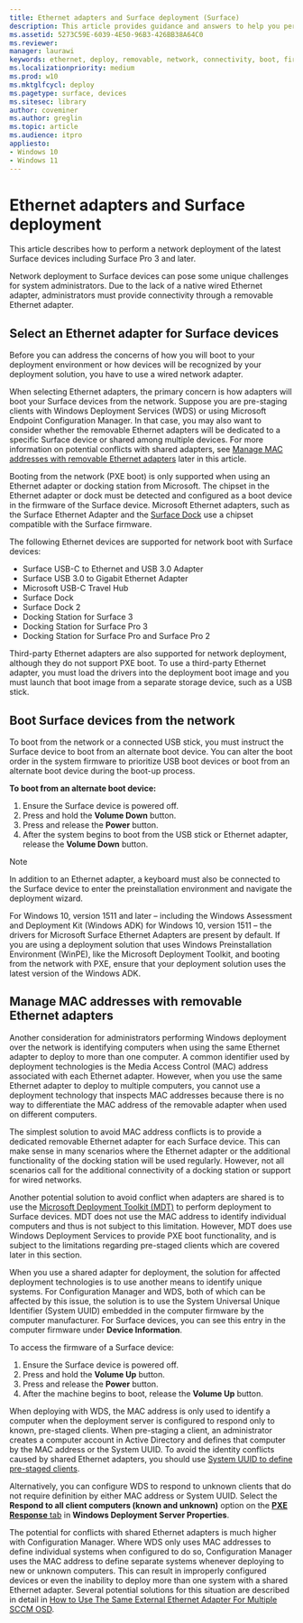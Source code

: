 ```yaml
---
title: Ethernet adapters and Surface deployment (Surface)
description: This article provides guidance and answers to help you perform a network deployment to Surface devices.
ms.assetid: 5273C59E-6039-4E50-96B3-426BB38A64C0
ms.reviewer: 
manager: laurawi
keywords: ethernet, deploy, removable, network, connectivity, boot, firmware, device, adapter, PXE boot, USB
ms.localizationpriority: medium
ms.prod: w10
ms.mktglfcycl: deploy
ms.pagetype: surface, devices
ms.sitesec: library
author: coveminer
ms.author: greglin
ms.topic: article
ms.audience: itpro
appliesto:
- Windows 10
- Windows 11
---
```


# Ethernet adapters and Surface deployment

This article describes how to perform a network deployment of the latest Surface devices including Surface Pro 3 and later.

Network deployment to Surface devices can pose some unique challenges for system administrators. Due to the lack of a native wired Ethernet adapter, administrators must provide connectivity through a removable Ethernet adapter.

## Select an Ethernet adapter for Surface devices

Before you can address the concerns of how you will boot to your deployment environment or how devices will be recognized by your deployment solution, you have to use a wired network adapter.

When selecting Ethernet adapters, the primary concern is how adapters will boot your Surface devices from the network. Suppose you are pre-staging clients with Windows Deployment Services (WDS) or using Microsoft Endpoint Configuration Manager. In that case, you may also want to consider whether the removable Ethernet adapters will be dedicated to a specific Surface device or shared among multiple devices. For more information on potential conflicts with shared adapters, see [Manage MAC addresses with removable Ethernet adapters](#manage-mac-addresses) later in this article.

Booting from the network (PXE boot) is only supported when using an Ethernet adapter or docking station from Microsoft. The chipset in the Ethernet adapter or dock must be detected and configured as a boot device in the firmware of the Surface device. Microsoft Ethernet adapters, such as the Surface Ethernet Adapter and the [Surface Dock](https://www.microsoft.com/surface/accessories/surface-dock) use a chipset compatible with the Surface firmware.

The following Ethernet devices are supported for network boot with Surface devices:

- Surface USB-C to Ethernet and USB 3.0 Adapter
- Surface USB 3.0 to Gigabit Ethernet Adapter
- Microsoft USB-C Travel Hub
- Surface Dock
- Surface Dock 2
- Docking Station for Surface 3
- Docking Station for Surface Pro 3 
- Docking Station for Surface Pro and Surface Pro 2

Third-party Ethernet adapters are also supported for network deployment, although they do not support PXE boot. To use a third-party Ethernet adapter, you must load the drivers into the deployment boot image and you must launch that boot image from a separate storage device, such as a USB stick.

## Boot Surface devices from the network

To boot from the network or a connected USB stick, you must instruct the Surface device to boot from an alternate boot device. You can alter the boot order in the system firmware to prioritize USB boot devices or  boot from an alternate boot device during the boot-up process.

**To boot from an alternate boot device:**

1. Ensure the Surface device is powered off.
2. Press and hold the **Volume Down** button.
3. Press and release the **Power** button.
4. After the system begins to boot from the USB stick or Ethernet adapter, release the **Volume Down** button.

>[!NOTE]
>In addition to an Ethernet adapter, a keyboard must also be connected to the Surface device to enter the preinstallation environment and navigate the deployment wizard.

For Windows 10, version 1511 and later – including the Windows Assessment and Deployment Kit (Windows ADK) for Windows 10, version 1511 – the drivers for Microsoft Surface Ethernet Adapters are present by default. If you are using a deployment solution that uses Windows Preinstallation Environment (WinPE), like the Microsoft Deployment Toolkit, and booting from the network with PXE, ensure that your deployment solution uses the latest version of the Windows ADK.

## <a href="" id="manage-mac-addresses"></a>Manage MAC addresses with removable Ethernet adapters

Another consideration for administrators performing Windows deployment over the network is identifying computers when using the same Ethernet adapter to deploy to more than one computer. A common identifier used by deployment technologies is the Media Access Control (MAC) address associated with each Ethernet adapter. However, when you use the same Ethernet adapter to deploy to multiple computers, you cannot use a deployment technology that inspects MAC addresses because there is no way to differentiate the MAC address of the removable adapter when used on different computers.

The simplest solution to avoid MAC address conflicts is to provide a dedicated removable Ethernet adapter for each Surface device. This can make sense in many scenarios where the Ethernet adapter or the additional functionality of the docking station will be used regularly. However, not all scenarios call for the additional connectivity of a docking station or support for wired networks.

Another potential solution to avoid conflict when adapters are shared is to use the [Microsoft Deployment Toolkit (MDT)](/mem/configmgr/mdt) to perform deployment to Surface devices. MDT does not use the MAC address to identify individual computers and thus is not subject to this limitation. However, MDT does use Windows Deployment Services to provide PXE boot functionality, and is subject to the limitations regarding pre-staged clients which are covered later in this section.

When you use a shared adapter for deployment, the solution for affected deployment technologies is to use another means to identify unique systems. For Configuration Manager and WDS, both of which can be affected by this issue, the solution is to use the System Universal Unique Identifier (System UUID) embedded in the computer firmware by the computer manufacturer. For Surface devices, you can see this entry in the computer firmware under **Device Information**.

To access the firmware of a Surface device:

1. Ensure the Surface device is powered off.
2. Press and hold the **Volume Up** button.
3. Press and release the **Power** button.
4. After the machine begins to boot, release the **Volume Up** button.

When deploying with WDS, the MAC address is only used to identify a computer when the deployment server is configured to respond only to known, pre-staged clients. When pre-staging a client, an administrator creates a computer account in Active Directory and defines that computer by the MAC address or the System UUID. To avoid the identity conflicts caused by shared Ethernet adapters, you should use [System UUID to define pre-staged clients](/previous-versions/windows/it-pro/windows-server-2012-R2-and-2012/cc742034(v=ws.11)). 

Alternatively, you can configure WDS to respond to unknown clients that do not require definition by either MAC address or System UUID. Select the **Respond to all client computers (known and unknown)** option on the [**PXE Response** tab](/previous-versions/windows/it-pro/windows-server-2008-R2-and-2008/cc732360(v=ws.11)) in **Windows Deployment Server Properties**.

The potential for conflicts with shared Ethernet adapters is much higher with Configuration Manager. Where WDS only uses MAC addresses to define individual systems when configured to do so, Configuration Manager uses the MAC address to define separate systems whenever deploying to new or unknown computers. This can result in improperly configured devices or even the inability to deploy more than one system with a shared Ethernet adapter. Several potential solutions for this situation are described in detail in [How to Use The Same External Ethernet Adapter For Multiple SCCM OSD](https://techcommunity.microsoft.com/t5/core-infrastructure-and-security/how-to-use-the-same-external-ethernet-adapter-for-multiple-sccm/ba-p/257374).
